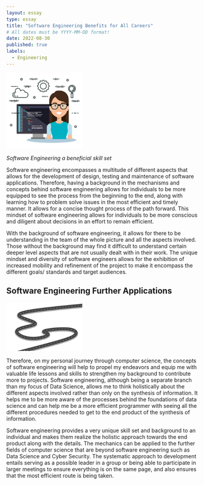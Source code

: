 ```yaml
---
layout: essay
type: essay
title: "Software Engineering Benefits for All Careers"
# All dates must be YYYY-MM-DD format!
date: 2022-08-30
published: true
labels:
  - Engineering
---
```


<img width="200px" class="rounded float-start pe-4" src="../img/Software-Engineering.jpeg">

*Software Engineering a beneficial skill set*

Software engineering encompasses a multitude of different aspects that allows for the development of design, testing and maintenance of software applications. Therefore, having a background in the mechanisms and concepts behind software engineering allows for individuals to be more equipped to see the process from the beginning to the end, along with learning how to problem solve issues in the most efficient and timely manner. It allows for a concise thought process of the path forward. This mindset of software engineering allows for individuals to be more conscious and diligent about decisions in an effort to remain efficient. 

With the background of software engineering, it allows for there to be understanding in the team of the whole picture and all the aspects involved. Those without the background may find it difficult to understand certain deeper level aspects that are not usually dealt with in their work. The unique mindset and diversity of software engineers allows for the exhibition of increased mobility and refinement of the project to make it encompass the different goals/ standards and target audiences. 

## Software Engineering Further Applications

<img width="200px" class="rounded float-start pe-4" src="../img/roadway-journey-to-the-future.jpeg">
  
Therefore, on my personal journey through computer science, the concepts of software engineering will help to propel my endeavors and equip me with valuable life lessons and skills to strengthen my background to contribute more to projects. Software engineering, although being a separate branch than my focus of Data Science, allows me to think holistically about the different aspects involved rather than only on the synthesis of information. It helps me to be more aware of the processes behind the foundations of data science and can help me be a more efficient programmer with seeing all the different procedures needed to get to the end product of the synthesis of information.

Software engineering provides a very unique skill set and background to an individual and makes them  realize the holistic approach towards the end product along with the details. The mechanics can be applied to the further fields of computer science that are beyond software engineering such as Data Science and Cyber Security. The systematic approach to development entails serving as a possible leader in a group or being able to participate in larger meetings to ensure everything is on the same page, and also ensures that the most efficient route is being taken.
